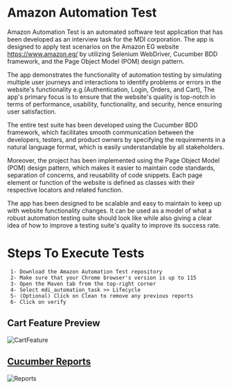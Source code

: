# Amazon Automation Test

Amazon Automation Test is an automated software test application that has been developed as an interview task for the MDI corporation. The app is designed to apply test scenarios on the Amazon EG website https://www.amazon.eg/ by utilizing Selenium WebDriver, Cucumber BDD framework, and the Page Object Model (POM) design pattern.


The app demonstrates the functionality of automation testing by simulating multiple user journeys and interactions to identify problems or errors in the website's functionality e.g.(Authentication, Login, Orders, and Cart), The app's primary focus is to ensure that the website's quality is top-notch in terms of performance, usability, functionality, and security, hence ensuring user satisfaction.


The entire test suite has been developed using the Cucumber BDD framework, which facilitates smooth communication between the developers, testers, and product owners by specifying the requirements in a natural language format, which is easily understandable by all stakeholders.


Moreover, the project has been implemented using the Page Object Model (POM) design pattern, which makes it easier to maintain code standards, separation of concerns, and reusability of code snippets. Each page element or function of the website is defined as classes with their respective locators and related function.


The app has been designed to be scalable and easy to maintain to keep up with website functionality changes. It can be used as a model of what a robust automation testing suite should look like while also giving a clear idea of how to improve a testing suite's quality to improve its success rate.


# Steps To Execute Tests
     1- Download the Amazon Automation Test repository
     2- Make sure that your Chrome browser's version is up to 115
     3- Open the Maven tab from the top-right corner
     4- Select mdi_automation_task >> Lifecycle
     5- (Optional) Click on Clean to remove any previous reports
     6- Click on verify

## Cart Feature Preview
![CartFeature](https://github.com/MahmoudG-Kotp/AmazonAutomationTest/assets/31800978/99fad5b7-140b-4b98-a9f0-3a0de1ebfb6b)

## [Cucumber Reports](https://github.com/MahmoudG-Kotp/AmazonAutomationTest/blob/master/target/cucumber-html-reports/overview-features.html)
![Reports](https://github.com/MahmoudG-Kotp/AmazonAutomationTest/assets/31800978/fd97ce9c-77e0-454b-ab59-33ec825e7367)
